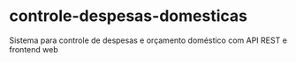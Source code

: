 # controle-despesas-domesticas
Sistema para controle de despesas e orçamento doméstico com API REST e frontend web
